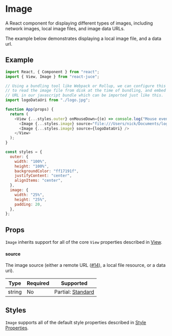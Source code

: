 # Image

A React component for displaying different types of images, including network images,
local image files, and image data URLs.

The example below demonstrates displaying a local image file, and a data url.

## Example

```js
import React, { Component } from "react";
import { View, Image } from "react-juce";

// Using a bundling tool like Webpack or Rollup, we can configure this import
// to read the image file from disk at the time of bundling, and embed the data
// URL in our javascript bundle which can be imported just like this.
import logoDataUri from "./logo.jpg";

function App(props) {
  return (
    <View {...styles.outer} onMouseDown={(e) => console.log("Mouse event!", e)}>
      <Image {...styles.image} source="file:///Users/nick/Documents/logo.jpg" />
      <Image {...styles.image} source={logoDataUri} />
    </View>
  );
}

const styles = {
  outer: {
    width: "100%",
    height: "100%",
    backgroundColor: "ff17191f",
    justifyContent: "center",
    alignItems: "center",
  },
  image: {
    width: "25%",
    height: "25%",
    padding: 20,
  },
};
```

## Props

`Image` inherits support for all of the core `View` properties described in [View](View.md).

#### source

The image source (either a remote URL ([#14](https://github.com/nick-thompson/blueprint/issues/14)), a local file resource, or a data uri).

| Type   | Required | Supported                                                                  |
| ------ | -------- | -------------------------------------------------------------------------- |
| string | No       | Partial: [Standard](https://developer.mozilla.org/en-US/docs/Glossary/URL) |

## Styles

`Image` supports all of the default style properties described in [Style Properties](Styles.md).
